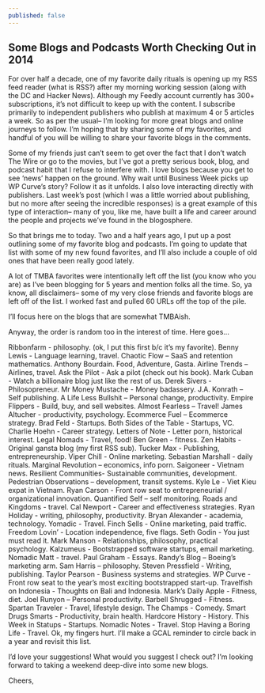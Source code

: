 ```yaml
---
published: false
---
```


## Some Blogs and Podcasts Worth Checking Out in 2014



For over half a decade, one of my favorite daily rituals is opening up my RSS feed reader (what is RSS?) after my morning working session (along with the DC and Hacker News). Although my Feedly account currently has 300+ subscriptions, it’s not difficult to keep up with the content. I subscribe primarily to independent publishers who publish at maximum 4 or 5 articles a week. So as per the usual– I’m looking for more great blogs and online journeys to follow. I’m hoping that by sharing some of my favorites, and handful of you will be willing to share your favorite blogs in the comments.

Some of my friends just can’t seem to get over the fact that I don’t watch The Wire or go to the movies, but I’ve got a pretty serious book, blog, and podcast habit that I refuse to interfere with. I love blogs because you get to see ‘news’ happen on the ground. Why wait until Business Week picks up WP Curve’s story? Follow it as it unfolds. I also love interacting directly with publishers. Last week’s post (which I was a little worried about publishing, but no more after seeing the incredible responses) is a great example of this type of interaction– many of you, like me, have built a life and career around the people and projects we’ve found in the blogosphere.

So that brings me to today. Two and a half years ago, I put up a post outlining some of my favorite blog and podcasts. I’m going to update that list with some of my new found favorites, and I’ll also include a couple of old ones that have been really good lately.

A lot of TMBA favorites were intentionally left off the list (you know who you are) as I’ve been blogging for 5 years and mention folks all the time. So, ya know, all disclaimers– some of my very close friends and favorite blogs are left off of the list. I worked fast and pulled 60 URLs off the top of the pile.

I’ll focus here on the blogs that are somewhat TMBAish.

Anyway, the order is random too in the interest of time. Here goes…

Ribbonfarm - philosophy. (ok, I put this first b/c it’s my favorite).
Benny Lewis - Language learning, travel. 
Chaotic Flow – SaaS and retention mathematics. 
Anthony Bourdain. Food, Adventure, Gasta. 
Airline Trends – Airlines, travel. 
Ask the Pilot - Ask a pilot (check out his book).
Mark Cuban - Watch a billionaire blog just like the rest of us.
Derek Sivers - Philosopreneur. 
Mr Money Mustache - Money badassery.
J.A. Konrath – Self publishing.
A Life Less Bullshit – Personal change, productivity. 
Empire Flippers - Build, buy, and sell websites.
Almost Fearless – Travel! 
James Altucher - productivity, psychology.
Ecommerce Fuel – Ecommerce strategy. 
Brad Feld - Startups.
Both Sides of the Table - Startups, VC.
Charlie Hoehn - Career strategy.
Letters of Note - Letter porn, historical interest.
Legal Nomads - Travel, food!
Ben Green - fitness.
Zen Habits - Original gansta blog (my first RSS sub).
Tucker Max - Publishing, entrepreneurship.
Viper Chill - Online marketing.
Sebastian Marshall - daily rituals. 
Marginal Revolution – economics, info porn. 
Saigoneer - Vietnam news.
Resilient Communities- Sustainable communities, development.
Pedestrian Observations – development, transit systems.
Kyle Le - Viet Kieu expat in Vietnam.
Ryan Carson - Front row seat to entrepreneurial / organizational innovation.
Quantified Self – self monitoring.
Roads and Kingdoms - travel.
Cal Newport - Career and effectiveness strategies.
Ryan Holiday - writing, philosophy, productivity.
Bryan Alexander - academia, technology.
Yomadic - Travel.
Finch Sells - Online marketing, paid traffic.
Freedom Lovin’ - Location independence, five flags.
Seth Godin - You just must read it.
Mark Manson - Relationships, philosophy, practical psychology.
Kalzumeus - Bootstrapped software startups, email marketing.
Nomadic Matt - travel.
Paul Graham - Essays.
Randy’s Blog – Boeing’s marketing arm.
Sam Harris – philosophy. 
Steven Pressfield - Writing, publishing.
Taylor Pearson - Business systems and strategies.
WP Curve - Front row seat to the year’s most exciting bootstrapped start-up.
Travelfish on Indonesia - Thoughts on Bali and Indonesia.
Mark’s Daily Apple - Fitness, diet.
Joel Runyon – Personal productivity. 
Barbell Shrugged - Fitness.
Spartan Traveler - Travel, lifestyle design.
The Champs - Comedy.
Smart Drugs Smarts - Productivity, brain health.
Hardcore History - History.
This Week in Statups - Startups.
Nomadic Notes - Travel.
Stop Having a Boring Life - Travel.
Ok, my fingers hurt. I’ll make a GCAL reminder to circle back in a year and revisit this list.

I’d love your suggestions! What would you suggest I check out? I’m looking forward to taking a weekend deep-dive into some new blogs.

Cheers,